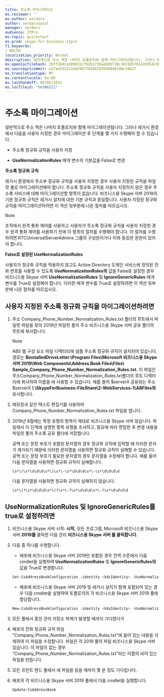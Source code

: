 ```yaml
---
title: 주소록 마이그레이션
ms.reviewer: ''
ms.author: serdars
author: serdarsoysal
manager: serdars
audience: ITPro
ms.topic: quickstart
ms.prod: skype-for-business-itpro
f1.keywords:
- NOCSH
localization_priority: Normal
description: 일반적으로 주소 책은 나머지 토폴로지와 함께 마이그레이션됩니다. 그러나 레거시 환경에서 다음을 사용자 지정한 경우 마이그레이션 후 단계를 몇 가지 수행해야 할 수 있습니다.
ms.openlocfilehash: 19ff3b0ca389832cfb2b1739aeb85738c30238576143d3542388fd1ef97a6498
ms.sourcegitcommit: a17ad3332ca5d2997f85db7835500d8190c34b2f
ms.translationtype: MT
ms.contentlocale: ko-KR
ms.lasthandoff: 08/05/2021
ms.locfileid: "54306221"
---
```

# <a name="migrate-address-book"></a>주소록 마이그레이션

일반적으로 주소 책은 나머지 토폴로지와 함께 마이그레이션됩니다. 그러나 레거시 환경에서 다음을 사용자 지정한 경우 마이그레이션 후 단계를 몇 가지 수행해야 할 수 있습니다. 

- 주소록 정규화 규칙을 사용자 지정

- **UseNormalizationRules** 매개 변수의 기본값을 False로 변경 


 **주소록 정규화 규칙**

레거시 환경에서 주소부 정규화 규칙을 사용자 지정한 경우 사용자 지정된 규칙을 파일럿 풀로 마이그레이션해야 합니다. 주소록 정규화 규칙을 사용자 지정하지 않은 경우 주소록 서비스에 대해 마이그레이션할 항목이 없습니다. 비즈니스용 Skype 서버 2019의 기본 정규화 규칙은 레거시 설치에 대한 기본 규칙과 동일합니다. 사용자 지정된 정규화 규칙을 마이그레이션하려면 이 섹션 뒷부분에 나온 절차를 따르십시오.

> [!NOTE]
> 조직에서 원격 통화 제어를 사용하고 사용자가 주소록 정규화 규칙을 사용자 지정한 경우 원격 통화 제어를 사용하기 전에 이 항목의 절차를 수행해야 합니다. 이 절차를 수행하려면 RTCUniversalServerAdmins 그룹의 구성원이거나 이와 동등한 권한이 있어야 합니다. 

 **False로 설정된 UseNormalizationRules**

사용자가 정규화 규칙을 적용하지 않고도 Active Directory 도메인 서비스에 정의된 전화 번호를 사용할 수 있도록 **UseNormalizationRules의** 값을 False로 설정한 경우 비즈니스용 Skype 서버 **UseNormalizationRules** 및 **IgnoreGenericRules** 매개 변수를 True로 설정해야 합니다. 이러한 매개 변수를 True로 설정하려면 이 섹션 뒷부분에 나온 절차를 따르십시오. 

## <a name="to-migrate-address-book-customized-normalization-rules"></a>사용자 지정된 주소록 정규화 규칙을 마이그레이션하려면

1. 주소 Company_Phone_Number_Normalization_Rules.txt 폴더의 루트에서 파일럿 파일을 찾아 2019년 파일럿 풀의 주소 비즈니스용 Skype 서버 공유 폴더의 루트에 복사합니다.

    > [!NOTE]
    > ABS 웹 구성 요소 파일 디렉터리에 샘플 주소록 정규화 규칙이 설치되어 있습니다. 경로는 **$installedDriveLetter:\Program Files\Microsoft 비즈니스용 Skype 서버 2019\Web Components\Address Book Files\Files\ Sample_Company_Phone_Number_Normalization_Rules.txt.** 이 파일은 주소Company_Phone_Number_Normalization_Rules.txt폴더의 루트  디렉터리에 복사하여 이름을 바 사용할 수 있습니다. 예를 들어 $serverX 공유되는 주소 $serverX **\\ \SkypeForBusiness-FileShare\2-WebServices-1\ABFiles와** 유사합니다. 

2. 메모장과 같은 텍스트 편집기를 사용하여 Company_Phone_Number_Normalization_Rules.txt 파일을 엽니다.

3. 2019년 8월에는 특정 유형의 항목이 제대로 비즈니스용 Skype 서버 않습니다. 파일에서 이 단계에 설명한 항목 유형을 조사하고, 필요에 따라 편집한 후 변경 내용을 파일럿 풀의 주소록 공유 폴더에 저장합니다.

    공백 또는 문장 부호가 포함된 문자열의 경우 정규화 규칙에 입력할 때 이러한 문자가 제거되기 때문에 이러한 문자열을 사용하면 정규화 규칙이 실패할 수 있습니다. 공백 또는 문장 부호가 필요한 문자열의 경우 문자열을 수정해야 합니다. 예를 들어 다음 문자열을 사용하면 정규화 규칙이 실패합니다.

   ```console
   \s*\(\s*\d\d\d\s*\)\s*\-\s*\d\d\d\s*\-\s*\d\d\d\d
   ```

    다음 문자열을 사용하면 정규화 규칙이 실패하지 않습니다.

   ```console
   \s*\(?\s*\d\d\d\s*\)?\s*\-?\s*\d\d\d\s*\-?\s*\d\d\d\d
   ```

## <a name="to-set-usenormalizationrules-and-ignoregenericrules-to-true"></a>UseNormalizationRules 및 IgnoreGenericRules를 true로 설정하려면

1. 비즈니스용 Skype 서버 시작: **시작,** 모든 프로그램, Microsoft 비즈니스용 Skype 서버 **2019를** 클릭한 다음 관리 **비즈니스용 Skype 서버 를 클릭합니다.**

2. 다음 중 하나를 수행합니다.

   - 배포에 비즈니스용 Skype 서버 2019만 포함된 경우 전역 수준에서 다음 cmdlet을 실행하여 **UseNormalizationRules** 및 **IgnoreGenericRules의** 값을 True로 변경합니다. 

   ```PowerShell
   Set-CsAddressBookConfiguration -identity <XdsIdentity> -UseNormalizationRules=$true -IgnoreGenericRules=$true
   ```

   - 배포에 비즈니스용 Skype 서버 2019 및 레거시 설치가 함께 포함되어 있는 경우 다음 cmdlet을 실행하여 토폴로지의 각 비즈니스용 Skype 서버 2019 풀에 할당합니다.

   ```PowerShell
   New-CsAddressBookConfiguration -identity <XdsIdentity> -UseNormalizationRules=$true -IgnoreGenericRules=$true
   ```

3. 모든 풀에서 중앙 관리 저장소 복제가 발생할 때까지 기다렸다가

4. 배포의 전화 정규화 규칙 파일 "Company_Phone_Number_Normalization_Rules.txt"에 들어 있는 내용을 삭제하여 이 파일을 수정합니다. 파일은 각 2019 풀의 파일 비즈니스용 Skype 서버 있습니다. 이 파일이 없는 경우 "Company_Phone_Number_Normalization_Rules.txt"라는 이름의 비어 있는 파일을 만듭니다.

5. 모든 프런트 엔드 풀에서 새 파일을 읽을 때까지 몇 분 정도 기다립니다.

6. 배포의 각 비즈니스용 Skype 서버 2019 풀에서 다음 cmdlet을 실행합니다.

   ```PowerShell
   Update-CsAddressBook
   ```


